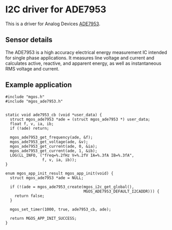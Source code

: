 # I2C driver for ADE7953

This is a driver for Analog Devices [ADE7953](docs/ADE7953.pdf).

## Sensor details

The ADE7953 is a high accuracy electrical energy measurement
IC intended for single phase applications. It measures line voltage
and current and calculates active, reactive, and apparent energy,
as well as instantaneous RMS voltage and current.

## Example application

```
#include "mgos.h"
#include "mgos_ade7953.h"


static void ade7953_cb (void *user_data) {
  struct mgos_ade7953 *ade = (struct mgos_ade7953 *) user_data;
  float f, v, ia, ib;
  if (!ade) return;

  mgos_ade7953_get_frequency(ade, &f);
  mgos_ade7953_get_voltage(ade, &v);
  mgos_ade7953_get_current(ade, 0, &ia);
  mgos_ade7953_get_current(ade, 1, &ib);
  LOG(LL_INFO, ("freq=%.2fHz V=%.2fV IA=%.3fA IB=%.3fA",
                f, v, ia, ib));
}

enum mgos_app_init_result mgos_app_init(void) {
  struct mgos_ade7953 *ade = NULL;

  if (!(ade = mgos_ade7953_create(mgos_i2c_get_global(),
                                  MGOS_ADE7953_DEFAULT_I2CADDR))) {
    return false;
  }

  mgos_set_timer(1000, true, ade7953_cb, ade);

  return MGOS_APP_INIT_SUCCESS;
}

```
